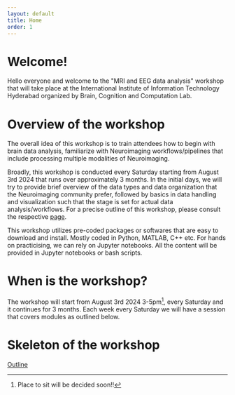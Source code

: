 ```yaml
---
layout: default
title: Home
order: 1
---
```


# Welcome!
Hello everyone and welcome to the "MRI and EEG data analysis" workshop that will take place
at the International Institute of Information Technology Hyderabad organized by Brain, Cognition and Computation Lab.

# Overview of the workshop

The overall idea of this workshop is to train attendees how to begin with brain data analysis, 
 familiarize with Neuroimaging workflows/pipelines that include processing multiple modalities
of Neuroimaging.

 Broadly, this workshop is conducted every Saturday starting from August 3rd 2024 that runs over approximately 3 months. In the initial days, we will try to provide brief overview of the data types and data organization that the Neuroimaging community prefer, followed by basics in data handling and visualization such that the stage is set for actual data analysis/workflows. For a precise outline of this workshop, please consult the respective [page](outline "Outline of the workshop").

This workshop utilizes pre-coded packages or softwares that are easy to download and install. Mostly
coded in Python, MATLAB, C++ etc. For hands on practicising, we can rely on Jupyter notebooks. 
All the content will be provided in Jupyter notebooks or bash scripts.

# When is the workshop?

The workshop will start from August 3rd 2024 3-5pm[^1], every Saturday and
it continues for 3 months. Each week every Saturday we will have a session
that covers modules as outlined below.

# Skeleton of the workshop

[Outline](outline "Outline of the workshop")


[^1]: Place to sit will be decided soon!!
